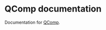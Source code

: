 # QComp documentation
Documentation for [QComp](https://github.com/Qu-DOS/QComp.jl).

```@contents
```

```@index
```